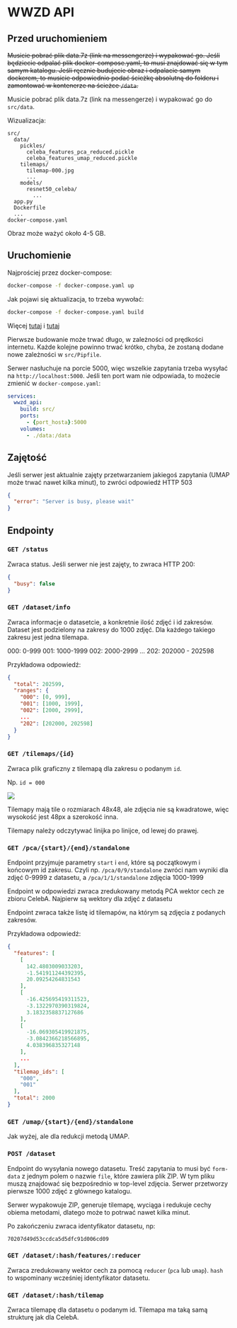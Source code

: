 # WWZD API
## Przed uruchomieniem
~~Musicie pobrać plik data.7z (link na messengerze) i wypakować go.
Jeśli będziecie odpalać plik docker-compose.yaml, to musi znajdować się w tym samym katalogu. Jeśli ręcznie budujecie obraz i odpalacie samym dockerem, to musicie odpowiednio podać ścieżkę absolutną do folderu i zamontować w kontenerze na ścieżce ``/data``.~~

Musicie pobrać plik data.7z (link na messengerze) i wypakować go do ``src/data``.

Wizualizacja:
```
src/
  data/
    pickles/
      celeba_features_pca_reduced.pickle
      celeba_features_umap_reduced.pickle
    tilemaps/
      tilemap-000.jpg
      ...
    models/
      resnet50_celeba/
        ...
  app.py
  Dockerfile
  ...
docker-compose.yaml
```

Obraz może ważyć około 4-5 GB.
## Uruchomienie
Najprościej przez docker-compose:
``` bash
docker-compose -f docker-compose.yaml up
```

Jak pojawi się aktualizacja, to trzeba wywołać:
``` bash
docker-compose -f docker-compose.yaml build
```

Więcej [tutaj](https://docs.docker.com/engine/reference/commandline/cli/) i [tutaj](https://docs.docker.com/compose/)

Pierwsze budowanie może trwać długo, w zależności od prędkości internetu. Każde kolejne powinno trwać krótko, chyba, że zostaną dodane nowe zależności w ``src/Pipfile``.

Serwer nasłuchuje na porcie 5000, więc wszelkie zapytania trzeba wysyłać na ``http://localhost:5000``. Jeśli ten port wam nie odpowiada, to możecie zmienić w ``docker-compose.yaml``:
``` yaml
services:
  wwzd_api:
    build: src/
    ports:
      - {port_hosta}:5000
    volumes:
      - ./data:/data
```
## Zajętość
Jeśli serwer jest aktualnie zajęty przetwarzaniem jakiegoś zapytania (UMAP może trwać nawet kilka minut), to zwróci odpowiedź HTTP 503
``` json
{
  "error": "Server is busy, please wait"
}
```

## Endpointy
### ``GET /status``
Zwraca status. Jeśli serwer nie jest zajęty, to zwraca HTTP 200:
``` json
{
  "busy": false
}
```

### ``GET /dataset/info``
Zwraca informacje o datasetcie, a konkretnie ilość zdjęć i id zakresów. Dataset jest podzielony na zakresy do 1000 zdjęć. Dla każdego takiego zakresu jest jedna tilemapa.

000: 0-999
001: 1000-1999
002: 2000-2999
...
202: 202000 - 202598

Przykładowa odpowiedź:
``` json
{
  "total": 202599,
  "ranges": {
    "000": [0, 999],
    "001": [1000, 1999],
    "002": [2000, 2999],
    ...
    "202": [202000, 202598] 
  }
}
```

### ``GET /tilemaps/{id}``
Zwraca plik graficzny z tilemapą dla zakresu o podanym ``id``.

Np. ``id = 000``

![](./tilemap-000.jpg)

Tilemapy mają tile o rozmiarach 48x48, ale zdjęcia nie są kwadratowe, więc wysokość jest 48px a szerokość inna.

Tilemapy należy odczytywać linijka po linijce, od lewej do prawej.

### ``GET /pca/{start}/{end}/standalone``
Endpoint przyjmuje parametry ``start`` i ``end``, które są początkowym i końcowym id zakresu. Czyli np. ``/pca/0/9/standalone`` zwróci nam wyniki dla zdjęć 0-9999 z datasetu, a `/pca/1/1/standalone` zdjęcia 1000-1999

Endpoint w odpowiedzi zwraca zredukowany metodą PCA wektor cech ze zbioru CelebA. Najpierw są wektory dla zdjęć z datasetu

Endpoint zwraca także listę id tilemapów, na którym są zdjęcia z podanych zakresów.

Przykładowa odpowiedź:
``` json
{
  "features": [
    [
      142.4803009033203,
      -1.541911244392395,
      20.09254264831543
    ],
    [
      -16.425695419311523,
      -3.1322970390319824,
      3.1832358837127686
    ],
    [
      -16.069305419921875,
      -3.0842366218566895,
      4.038396835327148
    ],
    ...
  ],
  "tilemap_ids": [
    "000",
    "001"
  ],
  "total": 2000
}
```

### ``GET /umap/{start}/{end}/standalone``
Jak wyżej, ale dla redukcji metodą UMAP.

### ``POST /dataset``
Endpoint do wysyłania nowego datasetu.
Treść zapytania to musi być ``form-data`` z jednym polem o nazwie ``file``, które zawiera plik ZIP.
W tym pliku muszą znajdować się bezpośrednio w top-level zdjęcia. Serwer przetworzy pierwsze 1000 zdjęć z głównego katalogu.

Serwer wypakowuje ZIP, generuje tilemapę, wyciąga i redukuje cechy obiema metodami, dlatego może to potrwać nawet kilka minut.

Po zakończeniu zwraca identyfikator datasetu, np:
```
70207d49d53ccdca5d5dfc91d006cd09
```

### ``GET /dataset/:hash/features/:reducer``
Zwraca zredukowany wektor cech za pomocą ``reducer`` (``pca`` lub ``umap``).
``hash`` to wspominany wcześniej identyfikator datasetu.

### ``GET /dataset/:hash/tilemap``
Zwraca tilemapę dla datasetu o podanym id. Tilemapa ma taką samą strukturę jak dla CelebA.
